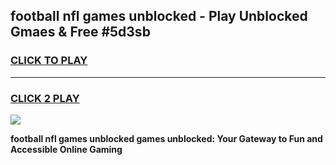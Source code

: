 
## football nfl games unblocked - Play Unblocked Gmaes & Free #5d3sb
<h3>
<a href="https://premium.freeplayer.one?title=football_nfl_games_unblocked&ref=01M">CLICK TO PLAY</a></h3>
<hr>

<h3>
<a href="https://premium.freeplayer.one?title=football_nfl_games_unblocked&ref=01M">CLICK 2 PLAY</a>
  
</h3>

<a href="https://premium.freeplayer.one?title=football_nfl_games_unblocked&ref=01M"><img src="https://clearcache.store/games.png"></a>


**football nfl games unblocked games unblocked: Your Gateway to Fun and Accessible Online Gaming**
